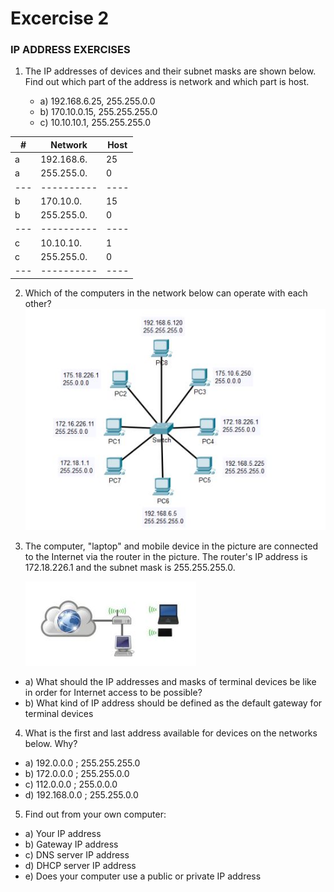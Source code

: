 # Excercise 2

### IP ADDRESS EXERCISES

1. The IP addresses of devices and their subnet masks are shown below. Find out which part of
   the address is network and which part is host.

   - a) 192.168.6.25, 255.255.0.0
   - b) 170.10.0.15, 255.255.255.0
   - c) 10.10.10.1, 255.255.255.0

| #   | Network    | Host |
| --- | ---------- | ---- |
| a   | 192.168.6. | 25   |
| a   | 255.255.0. | 0    |
| --- | ---------- | ---- |
| b   | 170.10.0.  | 15   |
| b   | 255.255.0. | 0    |
| --- | ---------- | ---- |
| c   | 10.10.10.  | 1    |
| c   | 255.255.0. | 0    |
| --- | ---------- | ---- |

2. Which of the computers in the network below can operate with each other?
   ![](Images/image1.JPG)

3. The computer, "laptop" and mobile device in the picture are connected to the Internet via the router in the picture. The router's IP address is 172.18.226.1 and the subnet mask is 255.255.255.0.

   ![](Images/image2.JPG)

- a) What should the IP addresses and masks of terminal devices be like in order for Internet access to be possible?
- b) What kind of IP address should be defined as the default gateway for terminal devices

4. What is the first and last address available for devices on the networks below. Why?

- a) 192.0.0.0 ; 255.255.255.0
- b) 172.0.0.0 ; 255.255.0.0
- c) 112.0.0.0 ; 255.0.0.0
- d) 192.168.0.0 ; 255.255.0.0

5. Find out from your own computer:

- a) Your IP address
- b) Gateway IP address
- c) DNS server IP address
- d) DHCP server IP address
- e) Does your computer use a public or private IP address
